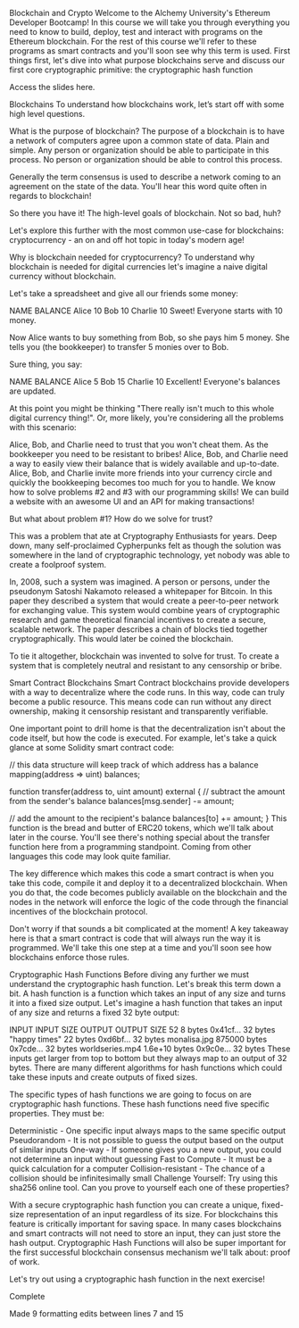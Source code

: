 Blockchain and Crypto
Welcome to the Alchemy University's Ethereum Developer Bootcamp! In this course we will take you through everything you need to know to build, deploy, test and interact with programs on the Ethereum blockchain. For the rest of this course we'll refer to these programs as smart contracts and you'll soon see why this term is used. First things first, let's dive into what purpose blockchains serve and discuss our first core cryptographic primitive: the cryptographic hash function 


Access the slides here.

Blockchains
To understand how blockchains work, let’s start off with some high level questions.

What is the purpose of blockchain? 
The purpose of a blockchain is to have a network of computers agree upon a common state of data. Plain and simple. Any person or organization should be able to participate in this process. No person or organization should be able to control this process.

 Generally the term consensus is used to describe a network coming to an agreement on the state of the data. You'll hear this word quite often in regards to blockchain!

 So there you have it! The high-level goals of blockchain. Not so bad, huh?

Let's explore this further with the most common use-case for blockchains: cryptocurrency - an on and off hot topic in today's modern age!

Why is blockchain needed for cryptocurrency?
To understand why blockchain is needed for digital currencies let's imagine a naive digital currency without blockchain. 

Let's take a spreadsheet and give all our friends some money:

NAME	BALANCE
Alice	10
Bob	10
Charlie	10
Sweet! Everyone starts with 10 money.

Now Alice wants to buy something from Bob, so she pays him 5 money. She tells you (the bookkeeper) to transfer 5 monies over to Bob.

Sure thing, you say:

NAME	BALANCE
Alice	5
Bob	15
Charlie	10
 Excellent! Everyone's balances are updated.

At this point you might be thinking "There really isn't much to this whole digital currency thing!". Or, more likely, you're considering all the problems with this scenario:

Alice, Bob, and Charlie need to trust that you won't cheat them. As the bookkeeper you need to be resistant to bribes!
Alice, Bob, and Charlie need a way to easily view their balance that is widely available and up-to-date.
Alice, Bob, and Charlie invite more friends into your currency circle and quickly the bookkeeping becomes too much for you to handle. 
We know how to solve problems #2 and #3 with our programming skills! We can build a website with an awesome UI and an API for making transactions! 

But what about problem #1? How do we solve for trust? 

 This was a problem that ate at Cryptography Enthusiasts for years. Deep down, many self-proclaimed Cypherpunks felt as though the solution was somewhere in the land of cryptographic technology, yet nobody was able to create a foolproof system.

In, 2008, such a system was imagined. A person or persons, under the pseudonym Satoshi Nakamoto released a whitepaper for Bitcoin. In this paper they described a system that would create a peer-to-peer network for exchanging value. This system would combine years of cryptographic research and game theoretical financial incentives to create a secure, scalable network. The paper describes a chain of blocks tied together cryptographically. This would later be coined the blockchain.

To tie it altogether, blockchain was invented to solve for trust. To create a system that is completely neutral and resistant to any censorship or bribe.

Smart Contract Blockchains
Smart Contract blockchains provide developers with a way to decentralize where the code runs. In this way, code can truly become a public resource. This means code can run without any direct ownership, making it censorship resistant and transparently verifiable.

One important point to drill home is that the decentralization isn't about the code itself, but how the code is executed. For example, let's take a quick glance at some Solidity smart contract code:

// this data structure will keep track of which address has a balance
mapping(address => uint) balances;

function transfer(address to, uint amount) external {
  // subtract the amount from the sender's balance
  balances[msg.sender] -= amount;

  // add the amount to the recipient's balance
  balances[to] += amount;
}
 This function is the bread and butter of ERC20 tokens, which we'll talk about later in the course. You'll see there's nothing special about the transfer function here from a programming standpoint. Coming from other languages this code may look quite familiar.

The key difference which makes this code a smart contract is when you take this code, compile it and deploy it to a decentralized blockchain. When you do that, the code becomes publicly available on the blockchain and the nodes in the network will enforce the logic of the code through the financial incentives of the blockchain protocol.

Don't worry if that sounds a bit complicated at the moment!  A key takeaway here is that a smart contract is code that will always run the way it is programmed. We'll take this one step at a time and you'll soon see how blockchains enforce those rules.

Cryptographic Hash Functions
Before diving any further we must understand the cryptographic hash function. Let's break this term down a bit. A hash function is a function which takes an input of any size and turns it into a fixed size output. Let's imagine a hash function that takes an input of any size and returns a fixed 32 byte output:

INPUT	INPUT SIZE	OUTPUT	OUTPUT SIZE
52	8 bytes	0x41cf...	32 bytes
"happy times"	22 bytes	0xd6bf...	32 bytes
monalisa.jpg	875000 bytes	0x7cde...	32 bytes
worldseries.mp4	1.6e+10 bytes	0x9c0e...	32 bytes
 These inputs get larger from top to bottom but they always map to an output of 32 bytes. There are many different algorithms for hash functions which could take these inputs and create outputs of fixed sizes.

The specific types of hash functions we are going to focus on are cryptographic hash functions. These hash functions need five specific properties. They must be:

 Deterministic - One specific input always maps to the same specific output
 Pseudorandom - It is not possible to guess the output based on the output of similar inputs
 One-way - If someone gives you a new output, you could not determine an input without guessing
 Fast to Compute - It must be a quick calculation for a computer
 Collision-resistant - The chance of a collision should be infinitesimally small
Challenge Yourself: Try using this sha256 online tool. Can you prove to yourself each one of these properties?

With a secure cryptographic hash function you can create a unique, fixed-size representation of an input regardless of its size. For blockchains this feature is critically important for saving space. In many cases blockchains and smart contracts will not need to store an input, they can just store the hash output. Cryptographic Hash Functions will also be super important for the first successful blockchain consensus mechanism we'll talk about: proof of work.

Let's try out using a cryptographic hash function in the next exercise!

Complete


Made 9 formatting edits between lines 7 and 15